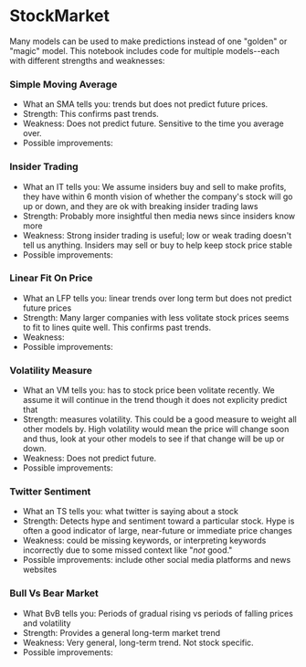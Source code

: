 # StockMarket
Many models can be used to make predictions instead of one "golden" or "magic" model. This notebook includes code for multiple models--each with different strengths and weaknesses:

### Simple Moving Average

* What an SMA tells you: trends but does not predict future prices.
* Strength: This confirms past trends.
* Weakness: Does not predict future. Sensitive to the time you average over.
* Possible improvements:

### Insider Trading

* What an IT tells you: We assume insiders buy and sell to make profits, they have within 6 month vision of whether the company's stock will go up or down, and they are ok with breaking insider trading laws
* Strength: Probably more insightful then media news since insiders know more
* Weakness: Strong insider trading is useful; low or weak trading doesn't tell us anything. Insiders may sell or buy to help keep stock price stable
* Possible improvements:

### Linear Fit On Price

* What an LFP tells you: linear trends over long term but does not predict future prices
* Strength: Many larger companies with less volitate stock prices seems to fit to lines quite well. This confirms past trends.
* Weakness:
* Possible improvements:

### Volatility Measure

* What an VM tells you: has to stock price been volitate recently. We assume it will continue in the trend though it does not explicity predict that
* Strength: measures volatility. This could be a good measure to weight all other models by. High volatility would mean the price will change soon and thus, look at your other models to see if that change will be up or down.
* Weakness: Does not predict future.
* Possible improvements:

### Twitter Sentiment

* What an TS tells you: what twitter is saying about a stock
* Strength: Detects hype and sentiment toward a particular stock. Hype is often a good indicator of large, near-future or immediate price changes
* Weakness: could be missing keywords, or interpreting keywords incorrectly due to some missed context like "*not* good."
* Possible improvements: include other social media platforms and news websites

### Bull Vs Bear Market

* What BvB tells you: Periods of gradual rising vs periods of falling prices and volatility
* Strength: Provides a general long-term market trend 
* Weakness: Very general, long-term trend. Not stock specific.
* Possible improvements: 
